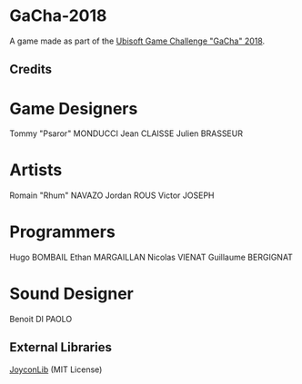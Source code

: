 # GaCha-2018

A game made as part of the [Ubisoft Game Challenge "GaCha" 2018](http://gacha.fr/).

## Credits

# Game Designers

Tommy "Psaror" MONDUCCI
Jean CLAISSE
Julien BRASSEUR

# Artists

Romain "Rhum" NAVAZO
Jordan ROUS
Victor JOSEPH

# Programmers

Hugo BOMBAIL
Ethan MARGAILLAN
Nicolas VIENAT
Guillaume BERGIGNAT

# Sound Designer

Benoit DI PAOLO

## External Libraries

[JoyconLib](https://github.com/Looking-Glass/JoyconLib) (MIT License)
